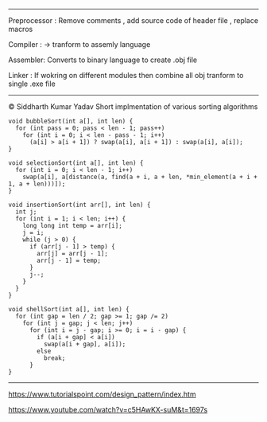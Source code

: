 

-------------
Preprocessor : Remove comments , add source code of header file , replace macros


Compiler : -> tranform to assemly language

Assembler: Converts to binary language to create .obj file

Linker : If wokring on different modules then combine  all obj tranform to single .exe file


-------------------------
&copy; Siddharth Kumar Yadav
Short implmentation of various sorting algorithms
```
void bubbleSort(int a[], int len) {
  for (int pass = 0; pass < len - 1; pass++)
    for (int i = 0; i < len - pass - 1; i++)
      (a[i] > a[i + 1]) ? swap(a[i], a[i + 1]) : swap(a[i], a[i]);
}
```

```
void selectionSort(int a[], int len) {
  for (int i = 0; i < len - 1; i++)
    swap(a[i], a[distance(a, find(a + i, a + len, *min_element(a + i + 1, a + len)))]);
}
```

```
void insertionSort(int arr[], int len) {
  int j;
  for (int i = 1; i < len; i++) {
    long long int temp = arr[i];
    j = i;
    while (j > 0) {
      if (arr[j - 1] > temp) {
        arr[j] = arr[j - 1];
        arr[j - 1] = temp;
      }
      j--;
    }
  }
}
```

```
void shellSort(int a[], int len) {
  for (int gap = len / 2; gap >= 1; gap /= 2)
    for (int j = gap; j < len; j++)
      for (int i = j - gap; i >= 0; i = i - gap) {
        if (a[i + gap] < a[i])
          swap(a[i + gap], a[i]);
        else
          break;
      }
}
```


-------------
https://www.tutorialspoint.com/design_pattern/index.htm



https://www.youtube.com/watch?v=c5HAwKX-suM&t=1697s
